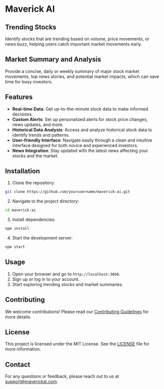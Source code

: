 # Maverick AI

## Trending Stocks
Identify stocks that are trending based on volume, price movements, or news buzz, helping users catch important market movements early.

## Market Summary and Analysis
Provide a concise, daily or weekly summary of major stock market movements, top news stories, and potential market impacts, which can save time for busy investors.
## Features

- **Real-time Data**: Get up-to-the-minute stock data to make informed decisions.
- **Custom Alerts**: Set up personalized alerts for stock price changes, news updates, and more.
- **Historical Data Analysis**: Access and analyze historical stock data to identify trends and patterns.
- **User-friendly Interface**: Navigate easily through a clean and intuitive interface designed for both novice and experienced investors.
- **News Integration**: Stay updated with the latest news affecting your stocks and the market.

## Installation

1. Clone the repository:
  ```bash
  git clone https://github.com/yourusername/maverick-ai.git
  ```
2. Navigate to the project directory:
  ```bash
  cd maverick-ai
  ```
3. Install dependencies:
  ```bash
  npm install
  ```
4. Start the development server:
  ```bash
  npm start
  ```

## Usage

1. Open your browser and go to `http://localhost:3000`.
2. Sign up or log in to your account.
3. Start exploring trending stocks and market summaries.

## Contributing

We welcome contributions! Please read our [Contributing Guidelines](CONTRIBUTING.md) for more details.

## License

This project is licensed under the MIT License. See the [LICENSE](LICENSE) file for more information.

## Contact

For any questions or feedback, please reach out to us at support@maverickai.com.